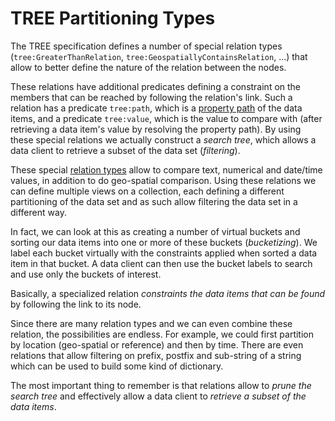 # TREE Partitioning Types
The TREE specification defines a number of special relation types (`tree:GreaterThanRelation`, `tree:GeospatiallyContainsRelation`, ...) that allow to better define the nature of the relation between the nodes.

These relations have additional predicates defining a constraint on the members that can be reached by following the relation's link. Such a relation has a predicate `tree:path`, which is a [property path](https://www.w3.org/TR/shacl/#property-paths) of the data items, and a predicate `tree:value`, which is the value to compare with (after retrieving a data item's value by resolving the property path). By using these special relations we actually construct a _search tree_, which allows a data client to retrieve a subset of the data set (_filtering_).

These special [relation types](https://w3id.org/tree/specification/#Relation) allow to compare text, numerical and date/time values, in addition to do geo-spatial comparison. Using these relations we can define multiple views on a collection, each defining a different partitioning of the data set and as such allow filtering the data set in a different way.

In fact, we can look at this as creating a number of virtual buckets and sorting our data items into one or more of these buckets (_bucketizing_). We label each bucket virtually with the constraints applied when sorted a data item in that bucket. A data client can then use the bucket labels to search and use only the buckets of interest.

Basically, a specialized relation _constraints the data items that can be found_ by following the link to its node.

Since there are many relation types and we can even combine these relation, the possibilities are endless. For example, we could first partition by location (geo-spatial or reference) and then by time. There are even relations that allow filtering on prefix, postfix and sub-string of a string which can be used to build some kind of dictionary.

The most important thing to remember is that relations allow to _prune the search tree_ and effectively allow a data client to _retrieve a subset of the data items_.
